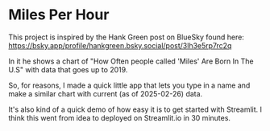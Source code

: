 # Miles Per Hour

This project is inspired by the Hank Green post on BlueSky found here:
https://bsky.app/profile/hankgreen.bsky.social/post/3lh3e5rp7rc2q

In it he shows a chart of "How Often people called 'Miles' Are Born In The U.S"
with data that goes up to 2019.

So, for reasons, I made a quick little app that lets you type in a name and make a similar chart with current (as of 2025-02-26) data.

It's also kind of a quick demo of how easy it is to get started with Streamlit. I think this went from idea to deployed on Streamlit.io in 30 minutes.